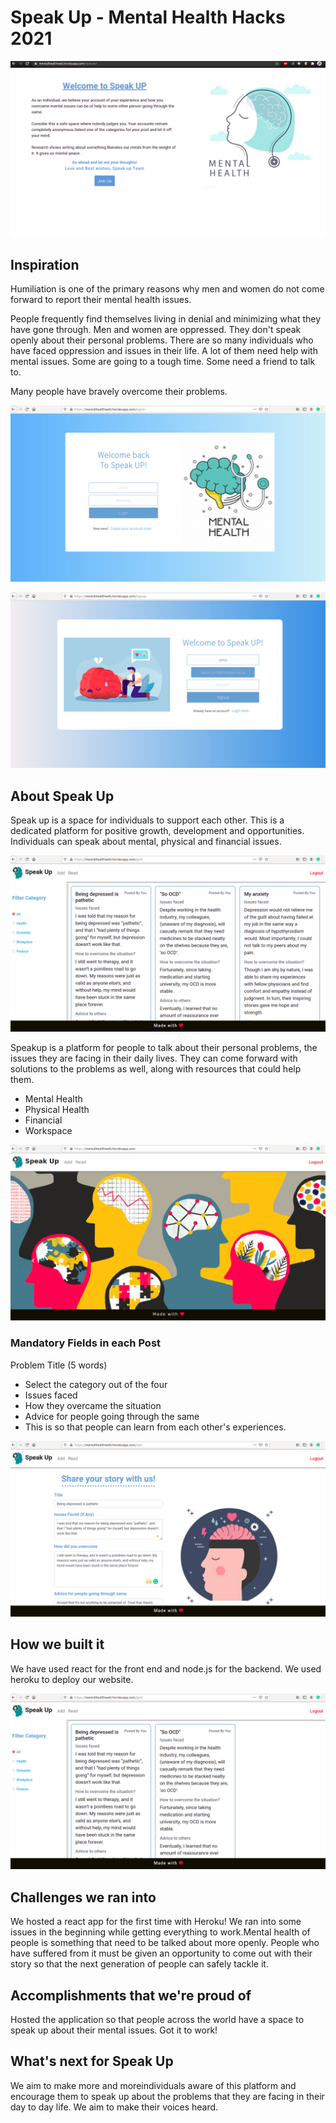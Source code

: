 # Speak Up - Mental Health Hacks 2021

![img](https://github.com/Soumi7/Mental-Health-Hacks/blob/main/img/speakup_home.png)

## Inspiration

 Humiliation is one of the primary reasons why men and women do not come forward to report their mental health issues.

People frequently find themselves living in denial and minimizing what they have gone through.
Men and women are oppressed. They don't speak openly about their personal problems. There are so many individuals who have faced oppression and issues in their life. A lot of them need help with mental issues. Some are going to a tough time. Some need a friend to talk to.

Many people have bravely overcome their problems.

![img](https://github.com/Soumi7/Mental-Health-Hacks/blob/main/img/speakup_login.png)

![img](https://github.com/Soumi7/Mental-Health-Hacks/blob/main/img/speakup_signup.png)

## About Speak Up

Speak up is a space for individuals to support each other. This is a dedicated platform for positive growth, development and opportunities. Individuals can speak about mental, physical and financial issues.

![img](https://github.com/Soumi7/Mental-Health-Hacks/blob/main/img/posts_grid.png)

Speakup is a platform for people to talk about their personal problems, the issues they are facing in their daily lives. They can come forward with solutions to the problems as well, along with resources that could help them.

- Mental Health
- Physical Health
- Financial
- Workspace

![img](https://github.com/Soumi7/Mental-Health-Hacks/blob/main/img/frontpg.png)

### Mandatory Fields in each Post 

Problem Title (5 words)

- Select the category out of the four
- Issues faced
- How they overcame the situation
- Advice for people going through the same
- This is so that people can learn from each other's experiences.

![img](https://github.com/Soumi7/Mental-Health-Hacks/blob/main/img/add_post.png)

## How we built it

We have used react for the front end and node.js for the backend. We used heroku to deploy our website.

![img](https://github.com/Soumi7/Mental-Health-Hacks/blob/main/img/read_post.png)

## Challenges we ran into

We hosted a react app for the first time with Heroku! We ran into some issues in the beginning while getting everything to work.Mental health of people is something that need to be talked about more openly.
People who have suffered from it must be given an opportunity to come out with their story so that the next generation of people can safely tackle it.

## Accomplishments that we're proud of
Hosted the application so that people across the world have a space to speak up about their mental issues. Got it to work!

## What's next for Speak Up
We aim to make more and moreindividuals aware of this platform and encourage them to speak up about the problems that they are facing in their day to day life. We aim to make their voices heard.
